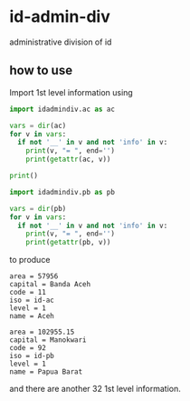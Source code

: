 # id-admin-div
administrative division of id


## how to use
Import 1st level information using

```python
import idadmindiv.ac as ac

vars = dir(ac)
for v in vars:
  if not '__' in v and not 'info' in v:
    print(v, "= ", end='')
    print(getattr(ac, v))

print()

import idadmindiv.pb as pb

vars = dir(pb)
for v in vars:
  if not '__' in v and not 'info' in v:
    print(v, "= ", end='')
    print(getattr(pb, v))
```

to produce

```
area = 57956
capital = Banda Aceh
code = 11
iso = id-ac
level = 1
name = Aceh

area = 102955.15
capital = Manokwari
code = 92
iso = id-pb
level = 1
name = Papua Barat
```

and there are another 32 1st level information.
